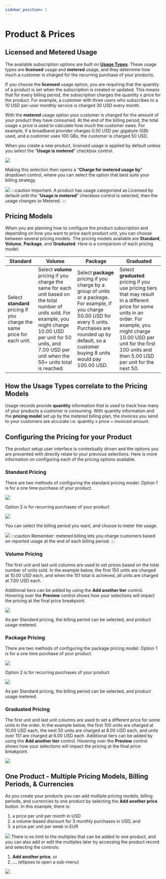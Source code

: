 ```yaml
---
sidebar_position: 1
---
```

# Product & Prices
## Licensed and Metered Usage
The available subscription options are built on [**Usage
Types**](https://stripe.com/docs/billing/subscriptions/model#licensed-and-metered).
These usage types are **licensed** usage and **metered** usage, and they
determine how much a customer is charged for the recurring purchase of your
products.

If you choose the **licensed** usage option, you are requiring that the quantity
of a product is set when the subscription is created or updated. This means that
for every billing period, the subscription charges the quantity x price for the
product. For example, a customer with three users who subscribes to a 10 USD
per-user monthly service is charged 30 USD every month.

With the **metered** usage option your customer is charged for the amount of
your product they have consumed. At the end of the billing period, the total
usage x price is used to calculate how much the customer owes. For example, if a
broadband provider charges 0.50 USD per gigabyte (GB) used, and a customer uses
100 GBs, the customer is charged 50 USD.

When you create a new product, licensed usage is applied by default unless you
select the “**Usage is metered**” checkbox control.

![](./../images/9871628bd51fc5dce267c2f08e33079c.png)

Making this selection then opens a “**Charge for metered usage by**” dropdown
control, where you can select the option that best suits your billing strategy.

![](./../images/086f6b3e60b869e1b8e771bb6b1849a0.png)
:::caution
Important. A product has usage categorized as Licensed by default until the
“**Usage is metered**” checkbox control is selected, then the usage changes to
Metered.
:::
## Pricing Models
When you are planning how to configure the product subscription and depending on
how you want to price each product unit, you can choose between several pricing
models. The pricing models available are **Standard**, **Volume**, **Package**,
and **Graduated**.
Here is a comparison of each pricing model:

| Standard | Volume | Package | Graduated |
|----------|--------|---------|-----------|
| Select **standard** pricing if you charge the same price for each unit. | Select **volume** pricing if you charge the same for each unit based on the total number of units sold. For example, you might charge 10.00 USD per unit for 50 units, and 7.00 USD per unit when the 50+ units total is reached. | Select **package** pricing if you charge by a group of units or a package.  For example, if you charge 50.00 USD for every 5 units. Purchases are rounded up by default, so a customer buying 8 units would pay 100.00 USD. | Select **graduated** pricing if you use pricing tiers that may result in a different price for some units in an order. For example, you might charge 10.00 USD per unit for the first 100 units and then 5.00 USD per unit for the next 50.  |
## How the Usage Types correlate to the Pricing Models
Usage records provide **quantity** information that is used to track how many of
your products a customer is consuming.
With quantity information and the **pricing model** set up by the metered
billing plan, the invoices you send to your customers are accurate i.e. quantity
x price = invoiced amount.
## Configuring the Pricing for your Product
The product setup user interface is contextually driven and the options you are
presented with directly relate to your previous selections. Here is more
information on configuring each of the pricing options available.
### Standard Pricing 
There are two methods of configuring the standard pricing model. Option 1 is for
a one time purchase of your
product.

![](./../images/2502b6d534c72dbb602629d334d98de0.png)

Option 2 is for recurring purchases of your product

![](./../images/5e059e10b895169df50f1ca5e79899e1.png)

You can select the billing period you want, and choose to meter the
usage.

![](./../images/907a2104ba010837b0c513fda5d07192.png)
:::caution
Remember: metered billing lets you charge customers based on reported usage at
the end of each billing period.
:::
### Volume Pricing
The first unit and last unit columns are used to set prices based on the total
number of units sold. In the example below, the first 150 units are charged at
10.00 USD each, and when the 151 total is achieved, all units are charged at
7.00 USD each.

Additional tiers can be added by using the **Add another tier** control.
Hovering over the **Preview** control shows how your selections will impact the
pricing at the final price breakpoint.

![](./../images/4fe2422521ed4f389ed1b278885d2128.png)

As per Standard pricing, the billing period can be selected, and product usage metered.
### Package Pricing
There are two methods of configuring the package pricing model. Option 1 is for
a one time purchase of your product.      

![](./../images/80d036e1088147beba80fe9f5b5d4ca0.png)

Option 2 is for recurring purchases of your product

![](./../images/6527eb113932e234da6742fdf38cb686.png)

As per Standard pricing, the billing period can be selected, and product usage metered.
### Graduated Pricing
The first unit and last unit columns are used to set a different price for some
units in the order. In the example below, the first 100 units are charged at
10.00 USD each, the next 50 units are charged at 8.00 USD each, and units over
151 are charged at 6.00 USD each.
Additional tiers can be added by using the **Add another tier** control.
Hovering over the **Preview** control shows how your selections will impact the
pricing at the final price breakpoint.

![](./../images/3bb32b067ad376c4187d1419f04696de.png)
## One Product - Multiple Pricing Models, Billing Periods, & Currencies
As you create your products you can add multiple pricing models, billing periods,
and currencies to one product by selecting the **Add another price** button.
In this example, there is:
1.  a price per unit per month in USD
2.  a volume-based discount for 3 monthly purchases in USD, and
3.  a price per unit per week in EUR

![](./../images/1249ea853ffcf2193de4a4d3c7bf6e0a.png)
There is no limit to the multiples that can be added to one product, and you can
also add or edit the multiples later by accessing the product record and
selecting the controls:
1.  **Add another price**, or
2.  **…** (ellipses to open a sub-menu)

![](./../images/f62a01ef0bae9aa5e7b44d35f1b03d03.png)